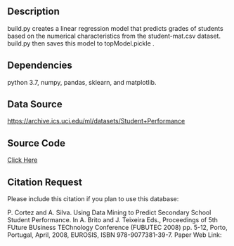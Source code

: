 
## Description
build.py creates a linear regression model that predicts grades of students based on the numerical characteristics from the student-mat.csv dataset. 
build.py then saves this model to topModel.pickle .

## Dependencies
python 3.7, numpy, pandas, sklearn, and matplotlib. 

## Data Source
https://archive.ics.uci.edu/ml/datasets/Student+Performance

## Source Code
[Click Here](https://github.com/vader-coder/Grade-Predictor)

## Citation Request
Please include this citation if you plan to use this database:

P. Cortez and A. Silva. Using Data Mining to Predict Secondary School Student Performance. In A. Brito and J. Teixeira Eds., Proceedings of 5th FUture BUsiness TEChnology Conference (FUBUTEC 2008) pp. 5-12, Porto, Portugal, April, 2008, EUROSIS, ISBN 978-9077381-39-7.
Paper Web Link: 
